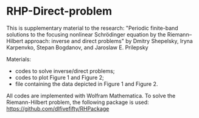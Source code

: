 # RHP-Direct-problem
This is supplementary material to the research:
"Periodic finite-band solutions to the focusing nonlinear Schrödinger equation by the Riemann–Hilbert approach: inverse and direct problems"
by Dmitry Shepelsky, Iryna Karpenvko, Stepan Bogdanov, and Jaroslaw E. Prilepsky

Materials:
  - codes to solve inverse/direct problems;
  - codes to plot Figure 1 and Figure 2;
  - file containing the data depicted in Figure 1 and Figure 2.

All codes are implemented with Wolfram Mathematica. To solve the Riemann-Hilbert problem, the following package is used: https://github.com/dlfivefifty/RHPackage
